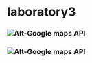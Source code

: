 # laboratory3
### ![Alt-Google maps API ](app1.jpg "(^-^)")
### ![Alt-Google maps API ](app2.jpg "(^-^)")
